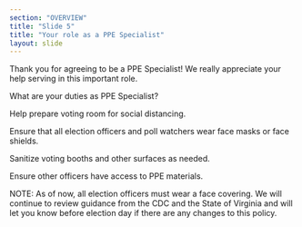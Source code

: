 ```yaml
---
section: "OVERVIEW"
title: "Slide 5"
title: "Your role as a PPE Specialist"
layout: slide
---
```


Thank you for agreeing to be a PPE Specialist! We really appreciate your help serving in this important role.

What are your duties as PPE Specialist?

Help prepare voting room for social distancing.

Ensure that all election officers and poll watchers wear face masks or face shields.

Sanitize voting booths and other surfaces as needed.

Ensure other officers have access to PPE materials.

NOTE: As of now, all election officers must wear a face covering. We will continue to review guidance from the CDC and the State of Virginia and will let you know before election day if there are any changes to this policy.

